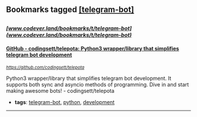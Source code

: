 ## Bookmarks tagged [[telegram-bot]](https://www.codever.land/search?q=[telegram-bot])

_<sup><sup>[www.codever.land/bookmarks/t/telegram-bot](www.codever.land/bookmarks/t/telegram-bot)</sup></sup>_
---
#### [GitHub - codingsett/telepota: Python3 wrapper/library that simplifies telegram bot development](https://github.com/codingsett/telepota)
_<sup>https://github.com/codingsett/telepota</sup>_

Python3 wrapper/library that simplifies telegram bot development. It supports both sync and asyncio methods of programming. Dive in and start making awesome bots! - codingsett/telepota
* **tags**: [telegram-bot](../tagged/telegram-bot.md), [python](../tagged/python.md), [development](../tagged/development.md)
---
